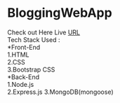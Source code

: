 # BloggingWebApp
Check out Here Live [URL](https://obscure-chamber-63610.herokuapp.com) <br /> 
Tech Stack Used : <br/> 
*Front-End <br/> 
1.HTML <br/> 
2.CSS <br/> 
3.Bootstrap CSS <br/> 
*Back-End <br/> 
1.Node.js <br/> 
2.Express.js
3.MongoDB(mongoose) 
